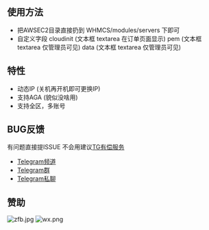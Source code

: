 ## 使用方法
 - 把AWSEC2目录直接扔到 WHMCS/modules/servers 下即可
 - 自定义字段 cloudinit (文本框 textarea 在订单页面显示) pem (文本框 textarea 仅管理员可见) data (文本框 textarea 仅管理员可见)
## 特性
- 动态IP (关机再开机即可更换IP)
- 支持AGA (貌似没啥用)
- 支持全区，多账号

## BUG反馈
有问题直接提ISSUE
不会用建议[TG有偿服务](https://t.me/CoiaPrant)
 - [Telegram频道](https://t.me/CoiaPrant_Blog)
 - [Telegram群](https://t.me/vpstalking)
 - [Telegram私聊](https://t.me/CoiaPrant)

## 赞助
![zfb.jpg](https://www.zeroteam.top/images/zfb.jpg)
![wx.png](https://www.zeroteam.top/images/wx.png)
